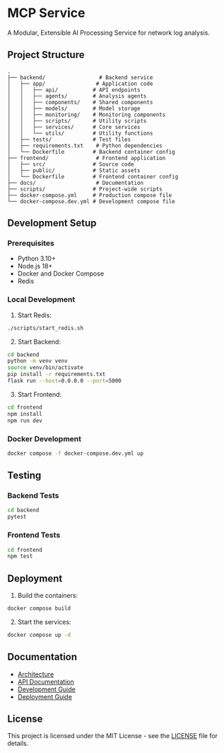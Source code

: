 # MCP Service

A Modular, Extensible AI Processing Service for network log analysis.

## Project Structure

```
.
├── backend/                 # Backend service
│   ├── app/                # Application code
│   │   ├── api/           # API endpoints
│   │   ├── agents/        # Analysis agents
│   │   ├── components/    # Shared components
│   │   ├── models/        # Model storage
│   │   ├── monitoring/    # Monitoring components
│   │   ├── scripts/       # Utility scripts
│   │   ├── services/      # Core services
│   │   └── utils/         # Utility functions
│   ├── tests/             # Test files
│   ├── requirements.txt    # Python dependencies
│   └── Dockerfile         # Backend container config
├── frontend/               # Frontend application
│   ├── src/               # Source code
│   ├── public/            # Static assets
│   └── Dockerfile         # Frontend container config
├── docs/                   # Documentation
├── scripts/               # Project-wide scripts
├── docker-compose.yml     # Production compose file
└── docker-compose.dev.yml # Development compose file
```

## Development Setup

### Prerequisites
- Python 3.10+
- Node.js 18+
- Docker and Docker Compose
- Redis

### Local Development

1. Start Redis:
```bash
./scripts/start_redis.sh
```

2. Start Backend:
```bash
cd backend
python -m venv venv
source venv/bin/activate
pip install -r requirements.txt
flask run --host=0.0.0.0 --port=5000
```

3. Start Frontend:
```bash
cd frontend
npm install
npm run dev
```

### Docker Development

```bash
docker compose -f docker-compose.dev.yml up
```

## Testing

### Backend Tests
```bash
cd backend
pytest
```

### Frontend Tests
```bash
cd frontend
npm test
```

## Deployment

1. Build the containers:
```bash
docker compose build
```

2. Start the services:
```bash
docker compose up -d
```

## Documentation

- [Architecture](docs/architecture.md)
- [API Documentation](docs/api.md)
- [Development Guide](docs/development.md)
- [Deployment Guide](docs/deployment.md)

## License

This project is licensed under the MIT License - see the [LICENSE](LICENSE) file for details. 